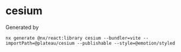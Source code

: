 # cesium

Generated by

```
nx generate @nx/react:library cesium --bundler=vite --importPath=@plateau/cesium --publishable --style=@emotion/styled
```
